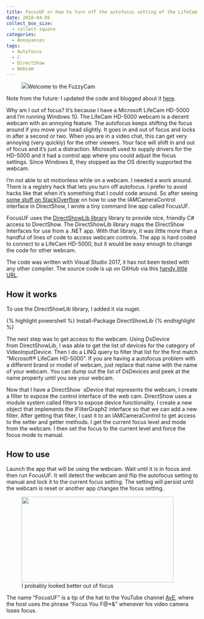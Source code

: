 ```yaml
---
title: FocusUF or how to turn off the autofocus setting of the LifeCam HD-5000 webcam
date: 2018-04-05
collect_box_size:
  - collect-square
categories:
  - Annoyances
tags:
  - Autofocus
  - C
  - DirectShow
  - Webcam
---
```

<figure><img loading="lazy" class="size-medium" src="https://i0.wp.com/photos.smugmug.com/photos/i-BgcrnZW/0/7d3ad5c8/S/i-BgcrnZW-S.jpg?resize=399%2C225&#038;ssl=1"<figcaption>Welcome to the FuzzyCam</figcaption></figure>

Note from the future: I updated the code and blogged about it [here](/2020/03/20/return-to-focusuf/).

Why am I out of focus? It&#8217;s because I have a Microsoft LifeCam HD-5000 and I&#8217;m running Windows 10. The LifeCam HD-5000 webcam is a decent webcam with an annoying feature. The autofocus keeps shifting the focus around if you move your head slightly. It goes in and out of focus and locks in after a second or two. When you are in a video chat, this can get very annoying (very quickly) for the other viewers. Your face will shift in and out of focus and it&#8217;s just a distraction. Microsoft used to supply drivers for the HD-5000 and it had a control app where you could adjust the focus settings. Since Windows 8, they stopped as the OS directly supported the webcam.

I&#8217;m not able to sit motionless while on a webcam. I needed a work around. There is a registry hack that lets you turn off autofocus. I prefer to avoid hacks like that when it&#8217;s something that I could code around. So after seeing [some stuff on StackOverflow](https://stackoverflow.com/questions/18124646/manually-focus-camera-in-emgu-cv/18189027#18189027) on how to use the IAMCameraControl interface in DirectShow, I wrote a tiny command line app called FocusUF.

FocusUF uses the <a href="https://www.nuget.org/packages/DirectShowLib/" rel="nofollow">DirectShowLib library</a> library to provide nice, friendly C# access to DirectShow. The DirectShowLib library maps the DirectShow Interfaces for use from a .NET app. With that library, it was little more than a handful of lines of code to access webcam controls. The app is hard coded to connect to a LifeCam HD-5000, but it would be easy enough to change the code for other webcam.

The code was written with Visual Studio 2017, it has not been tested with any other compiler. The source code is up on GitHub via this [handy little URL](https://github.com/anotherlab/FocusUF).

## How it works

To use the DirectShowLib library, I added it via nuget.

{% highlight powershell %}
Install-Package DirectShowLib
{% endhighlight %}


The next step was to get access to the webcam. Using DsDevice from DirectShowLib, I was able to get the list of devices for the category of VideoInputDevice. Then I do a LINQ query to filter that list for the first match &#8220;Microsoft® LifeCam HD-5000&#8221;. If you are having a autofocus problem with a different brand or model of webcam, just replace that name with the name of your webcam. You can dump out the list of DsDevices and peek at the name property until you see your webcam. 


Now that I have a DirectShow  sDevice that represents the webcam, I create a filter to expose the control interface of the web cam. DirectShow uses a module system called filters to expose device functionality. I create a new object that implements the IFilterGraph2 interface so that we can add a new filter. After getting that filter, I cast it to an IAMCameraControl to get access to the setter and getter methods. I get the current focus level and mode from the webcam. I then set the focus to the current level and force the focus mode to manual.



## <a id="user-content-how-to-use" class="anchor" href="https://github.com/anotherlab/FocusUF/blob/master/README.md#how-to-use" aria-hidden="true"></a>How to use

Launch the app that will be using the webcam. Wait until it is in focus and then run FocusUF. It will detect the webcam and flip the autofocus setting to manual and lock it to the current focus setting. The setting will persist until the webcam is reset or another app changes the focus setting.

<figure><img loading="lazy" class="size-medium" src="https://i2.wp.com/photos.smugmug.com/photos/i-8ZMBJkS/0/07d4a10a/S/i-8ZMBJkS-S.jpg?resize=399%2C225&#038;ssl=1" width="399" height="225"  /><figcaption>I probably looked better out of focus</figcaption></figure>

The name &#8220;FocusUF&#8221; is a tip of the hat to the YouTube channel <a href="https://www.youtube.com/user/arduinoversusevil/featured" rel="nofollow">AvE</a>, where the host uses the phrase &#8220;Focus You F@*&&#8221; whenever his video camera loses focus.
